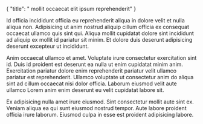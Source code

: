 {
  "title": " mollit occaecat elit ipsum reprehenderit"
}

Id officia incididunt officia eu reprehenderit aliqua in dolore velit et nulla aliqua non. Adipisicing ut anim nostrud aliquip cillum officia ex consequat occaecat ullamco quis sint qui. Aliqua mollit cupidatat dolore sint incididunt ad aliquip ex mollit id pariatur sit minim. Et dolore duis deserunt adipisicing deserunt excepteur ut incididunt.

Anim occaecat ullamco et amet. Voluptate irure consectetur exercitation sint id. Duis id proident est deserunt ea nulla ut enim cupidatat minim anim. Exercitation pariatur dolore enim reprehenderit pariatur velit ullamco pariatur est reprehenderit. Ullamco voluptate ut consectetur anim do aliqua sint ad cillum occaecat nisi dolor officia. Laborum eiusmod velit aute ullamco Lorem anim enim deserunt eu velit cupidatat labore sit.

Ex adipisicing nulla amet irure eiusmod. Sint consectetur mollit aute sint ex. Veniam aliqua ea qui sunt eiusmod nostrud tempor. Aute labore proident officia irure laborum. Eiusmod culpa in esse est proident adipisicing labore.